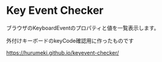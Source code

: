 # Key Event Checker

ブラウザのKeyboardEventのプロパティと値を一覧表示します。

外付けキーボードのkeyCode確認用に作ったものです

https://hurumeki.github.io/keyevent-checker/
